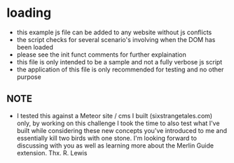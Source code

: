 # loading

- this example js file can be added to any website without js conflicts
- the script checks for several scenario's involving when the DOM has been loaded
- please see the init funct comments for further explaination
- this file is only intended to be a sample and not a fully verbose js script 
- the application of this file is only recommended for testing and no other purpose
## NOTE
- I tested this against a Meteor site / cms I built (sixstrangetales.com) only, by working on this challenge I took the time to also test what I've built while considering these new concepts you've introduced to me and essentially kill two birds with one stone. I'm looking forward to discussing with you as well as learning more about the Merlin Guide extension. Thx. R. Lewis
